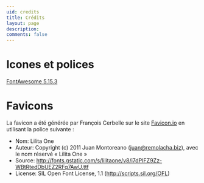 ```yaml
---
uid: credits
title: Crédits
layout: page
description:
comments: false
---
```


# Icones et polices
[FontAwesome 5.15.3](https://origin.fontawesome.com/)

# Favicons
La favicon a été générée par François Cerbelle sur le site [Favicon.io](https://favicon.io/favicon-generator/) en utilisant la police suivante :
- Nom: Lilita One
- Auteur: Copyright (c) 2011 Juan Montoreano (juan@remolacha.biz), avec le nom réservé « Lilita One »
- Source: http://fonts.gstatic.com/s/lilitaone/v8/i7dPIFZ9Zz-WBtRtedDbUEZ2RFq7AwU.ttf
- License: SIL Open Font License, 1.1 (http://scripts.sil.org/OFL)

